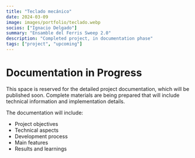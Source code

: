 ```yaml
---
title: "Teclado mecánico"
date: 2024-03-09
image: images/portfolio/teclado.webp
socios: ["Ignacio Delgado"]
summary: "Ensamble del Ferris Sweep 2.0"
description: "Completed project, in documentation phase"
tags: ["project", "upcoming"]
---
```


# Documentation in Progress

This space is reserved for the detailed project documentation, which will be published soon. Complete materials are being prepared that will include technical information and implementation details.

The documentation will include:
- Project objectives
- Technical aspects
- Development process
- Main features
- Results and learnings